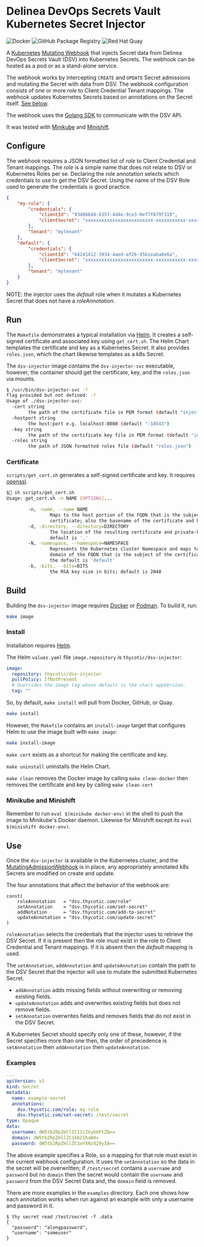 # Delinea DevOps Secrets Vault Kubernetes Secret Injector

![Docker](https://github.com/thycotic/dsv-k8s/workflows/Docker/badge.svg)
![GitHub Package Registry](https://github.com/thycotic/dsv-k8s/workflows/GitHub%20Package%20Registry/badge.svg)
![Red Hat Quay](https://github.com/thycotic/dsv-k8s/workflows/Red%20Hat%20Quay/badge.svg)

A [Kubernetes](https://kubernetes.io/)
[Mutating Webhook](https://kubernetes.io/docs/reference/access-authn-authz/extensible-admission-controllers/#admission-webhooks)
that injects Secret data from Delinea DevOps Secrets Vault (DSV) into Kubernetes Secrets.
The webhook can be hosted as a pod or as a stand-alone service.

The webhook works by intercepting `CREATE` and `UPDATE` Secret admissions and mutating the Secret with data from DSV.
The webhook configuration consists of one or more _role_ to Client Credential Tenant mappings.
The webhook updates Kubernetes Secrets based on annotations on the Secret itself. [See below](#use).

The webhook uses the [Golang SDK](https://github.com/thycotic/dsv-sdk-go) to communicate with the DSV API.

It was tested with [Minikube](https://minikube.sigs.k8s.io/) and [Minishift](https://docs.okd.io/3.11/minishift/index.html).

## Configure

The webhook requires a JSON formatted list of _role_ to Client Credential and Tenant mappings.
The _role_ is a simple name that does not relate to DSV or Kubernetes Roles per se.
Declaring the role annotation selects which credentials to use to get the DSV Secret.
Using the name of the DSV Role used to generate the credentials is good practice.

```json
{
    "my-role": {
        "credentials": {
            "clientId": "93d866d4-635f-4d4e-9ce3-0ef7f879f319",
            "clientSecret": "xxxxxxxxxxxxxxxxxxxxxxxxx-xxxxxxxxxxx-xxxxx"
        },
        "tenant": "mytenant"
    },
    "default": {
        "credentials": {
            "clientId": "64241412-3934-4aed-af26-95b1eaba0e6a",
            "clientSecret": "xxxxxxxxxxxxxxxxxxxxxxxxx-xxxxxxxxxxx-xxxxx"
        },
        "tenant": "mytenant"
    }
}
```

NOTE: the injector uses the _default_ role when it mutates a Kubernetes Secret that does not have a _roleAnnotation_.

## Run

The `Makefile` demonstrates a typical installation via [Helm](https://helm.sh/).
It creates a self-signed certificate and associated key using `get_cert.sh`.
The Helm Chart templates the certificate and key as a Kubernetes Secret.
It also provides `roles.json`, which the chart likewise templates as a k8s Secret.

The `dsv-injector` image contains the `dsv-injector-svc` executable, however,
the container should get the certificate, key, and the `roles.json` via mounts.

```bash
$ /usr/bin/dsv-injector-svc -?
flag provided but not defined: -?
Usage of ./dsv-injector-svc:
  -cert string
        the path of the certificate file in PEM format (default "injector.pem")
  -hostport string
        the host:port e.g. localhost:8080 (default ":18543")
  -key string
        the path of the certificate key file in PEM format (default "injector.key")
  -roles string
        the path of JSON formatted roles file (default "roles.json")
```

### Certificate

`scripts/get_cert.sh` generates a self-signed certificate and key.
It requires [openssl](https://www.openssl.org/).

```bash
$ sh scripts/get_cert.sh
Usage: get_cert.sh -n NAME [OPTIONS]...

        -n, -name, --name NAME
                Maps to the host portion of the FQDN that is the subject of the
                certificate; also the basename of the certificate and key files.
        -d, -directory, --directory=DIRECTORY
                The location of the resulting certificate and private-key. The
                default is '.'
        -N, -namespace, --namespace=NAMESPACE
                Represents the Kubernetes cluster Namespace and maps to the
                domain of the FQDN that is the subject of the certificate.
                the default is 'default'
        -b, -bits, --bits=BITS
                the RSA key size in bits; default is 2048
```

## Build

Building the `dsv-injector` image requires [Docker](https://www.docker.com/) or
[Podman](https://podman.io/).
To build it, run:

```sh
make image
```

### Install

Installation requires [Helm](https://helm.sh).

The Helm `values.yaml` file `image.repository` is `thycotic/dsv-injector`:

```yaml
image:
  repository: thycotic/dsv-injector
  pullPolicy: IfNotPresent
  # Overrides the image tag whose default is the chart appVersion.
  tag: ""
```

So, by default, `make install` will pull from Docker, GitHub, or Quay.

```sh
make install
```

However, the `Makefile` contains an `install-image` target that configures Helm
to use the image built with `make image`:

```sh
make install-image
```

`make cert` exists as a shortcut for making the certificate and key.

`make uninstall` uninstalls the Helm Chart.

`make clean` removes the Docker image  by calling `make clean-docker` then removes the certificate and key by calling `make clean-cert`

### Minikube and Minishift

Remember to run `eval $(minikube docker-env)` in the shell to push the image to Minikube's Docker daemon.
Likewise for Minishift except its `eval $(minishift docker-env)`.

## Use

Once the `dsv-injector` is available in the Kubernetes cluster, and the
[MutatingAdmissionWebhook](https://kubernetes.io/docs/reference/access-authn-authz/admission-controllers/#mutatingadmissionwebhook)
is in place, any appropriately annotated k8s Secrets are modified on create and update.

The four annotations that affect the behavior of the webhook are:

```golang
const(
    roleAnnotation   = "dsv.thycotic.com/role"
    setAnnotation    = "dsv.thycotic.com/set-secret"
    addNotation      = "dsv.thycotic.com/add-to-secret"
    updateAnnotation = "dsv.thycotic.com/update-secret"
)
```

`roleAnnotation` selects the credentials that the injector uses to retrieve the DSV Secret.
If it is present then the role must exist in the role to Client Credential and Tenant mappings.
If it is absent then the _default_ mapping is used.

The `setAnnotation`, `addAnnotation` and `updateAnnotation` contain the path to
the DSV Secret that the injector will use to mutate the submitted Kubernetes Secret.

* `addAnnotation` adds missing fields without overwriting or removing existing fields.
* `updateAnnotation` adds and overwrites existing fields but does not remove fields.
* `setAnnotation` overwrites fields and removes fields that do not exist in the DSV Secret.

A Kubernetes Secret should specify only one of these, however, if the Secret specifies more
than one then, the order of precedence is `setAnnotation` then
`addAnnotation` then `updateAnnotation`.

### Examples

```yaml
---
apiVersion: v1
kind: Secret
metadata:
  name: example-secret
  annotations:
    dsv.thycotic.com/role: my-role
    dsv.thycotic.com/set-secret: /test/secret
type: Opaque
data:
  username: dW5tb2RpZmllZC11c2VybmFtZQ==
  domain: dW5tb2RpZmllZC1kb21haW4=
  password: dW5tb2RpZmllZC1wYXNzd29yZA==
```

The above example specifies a Role, so a mapping for that role must exist in the
current webhook configuration. It uses the `setAnnotation` so the data in the
secret will be overwritten; if `/test/secret` contains a `username` and
`password` but no `domain` then the secret would contain the `username` and
`password` from the DSV Secret Data and, the `domain` field is removed.

There are more examples in the `examples` directory. Each one shows
how each annotation works when run against an example with only a username and
password in it.

```shell
$ thy secret read /test/secret -f .data
{
  "password": "alongpassword",
  "username": "someuser"
}
```
